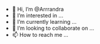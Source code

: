 - 👋 Hi, I’m @Arrrandra
- 👀 I’m interested in ...
- 🌱 I’m currently learning ...
- 💞️ I’m looking to collaborate on ...
- 📫 How to reach me ...

<!---
Arrrandra/Arrrandra is a ✨ special ✨ repository because its `README.md` (this file) appears on your GitHub profile.
You can click the Preview link to take a look at your changes.
--->
